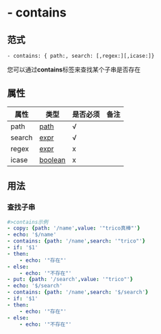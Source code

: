 # \- contains

## 范式
```
- contains: { path:, search: [,regex:][,icase:]}
```
您可以通过**contains**标签来查找某个子串是否存在

## 属性
| 属性 | 类型 | 是否必须 | 备注 |
|--------|--------|--------|--------|
|   path   | [path](datatype.md)  | √ |   |
|   search   | [expr](datatype.md)  | √  |   |
|   regex   | [expr](datatype.md)  | x |   |
|   icase   | [boolean](datatype.md)  | x |   |

## 用法
### 查找子串
```yaml
#>contains示例 
- copy: {path: '/name',value: '"trico真棒"'}
- echo: '$/name'
- contains: {path: '/name',search: '"trico"'}
- if: '$1'
- then:
    - echo: '"存在"'
- else:
    - echo: '"不存在"'
- put: {path: '/search',value: '"trico"'}
- echo: '$/search'
- contains: {path: '/name',search: '$/search'}
- if: '$1'
- then:
    - echo: '"存在"'
- else:
    - echo: '"不存在"'   
```